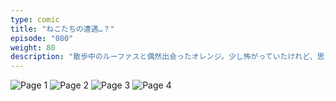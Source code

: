 ```yaml
---
type: comic
title: "ねこたちの遭遇…？"
episode: "080"
weight: 80
description: "散歩中のルーファスと偶然出会ったオレンジ。少し怖がっていたけれど、思いがけずおやつをもらい、すっかりご機嫌に… 😊"
---
```


![Page 1](name-1.jpg)
![Page 2](name-2.jpg)
![Page 3](name-3.jpg)
![Page 4](name-4.jpg)
